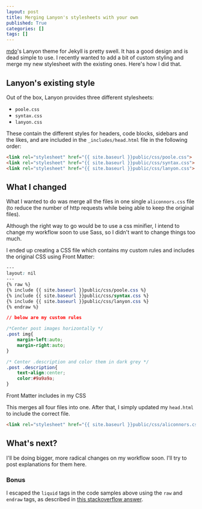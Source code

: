 ```yaml
---
layout: post
title: Merging Lanyon's stylesheets with your own
published: True
categories: []
tags: []
---
```



<p class="message">
	<a href="http://twitter.com/mdo">mdo</a>'s Lanyon theme for Jekyll is pretty swell. It has a good design and is dead simple to use.
	I recently wanted to add a bit of custom styling and merge my new stylesheet with the existing ones. Here's how I did that.
</p>

## Lanyon's existing style

Out of the box, Lanyon provides three different stylesheets:

  * `poole.css`
  * `syntax.css`
  * `lanyon.css`

These contain the different styles for headers, code blocks, sidebars and the likes, and are included in the `_includes/head.html` file in the following order:

```` html
<link rel="stylesheet" href="{{ site.baseurl }}public/css/poole.css">
<link rel="stylesheet" href="{{ site.baseurl }}public/css/syntax.css">
<link rel="stylesheet" href="{{ site.baseurl }}public/css/lanyon.css">
````

## What I changed

What I wanted to do was merge all the files in one single `aliconnors.css` file (to reduce the number of http requests while being able to keep the original files).

Although the right way to go would be to use a css minifier, I intend to change my workflow soon to use Sass, so I didn't want to change things too much.

I ended up creating a CSS file which contains my custom rules and includes the original CSS using Front Matter:

```` css
---
layout: nil
---
{% raw %}
{% include {{ site.baseurl }}public/css/poole.css %}
{% include {{ site.baseurl }}public/css/syntax.css %}
{% include {{ site.baseurl }}public/css/lanyon.css %}
{% endraw %}

// below are my custom rules

/*Center post images horizontally */
.post img{
	margin-left:auto;
	margin-right:auto;
}

/* Center .description and color them in dark grey */
.post .description{
	text-align:center;
	color:#9a9a9a;
}
````
<p class="description">Front Matter includes in my CSS</p>

This merges all four files into one. After that, I simply updated my `head.html` to include the correct file.

```` html
<link rel="stylesheet" href="{{ site.baseurl }}public/css/aliconnors.css">
````

## What's next?

I'll be doing bigger, more radical changes on my workflow soon. I'll try to post explanations for them here.


### Bonus

I escaped the `liquid` tags in the code samples above using the `raw` and `endraw` tags, as described in  [this stackoverflow answer](http://stackoverflow.com/a/5866429/3465375).
